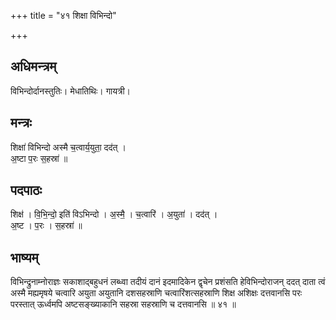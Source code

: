 +++
title = "४१ शिक्षा विभिन्दो"

+++
## अधिमन्त्रम्
विभिन्दोर्दानस्तुतिः। मेधातिथिः। गायत्री।

## मन्त्रः
शिक्षा॑ विभिन्दो अस्मै च॒त्वार्य॒युता॒ दद॑त् ।  
अ॒ष्टा प॒रः स॒हस्रा॑ ॥

## पदपाठः
शिक्ष॑ । वि॒भि॒न्दो॒ इति॑ विऽभिन्दो । अ॒स्मै॒ । च॒त्वारि॑ । अ॒युता॑ । दद॑त् ।  
अ॒ष्ट । प॒रः । स॒हस्रा॑ ॥

## भाष्यम्
विभिन्द्रुनाम्नोराज्ञः सकाशाद्बहुधनं लब्ध्वा तदीयं दानं इदमादिकेन द्वृचेन प्रशंसति हेविभिन्दोराजन् ददत् दाता त्वं अस्मै मह्यमृषये चत्वारि अयुता अयुतानि दशसहस्राणि चत्वारिंशत्सहस्राणि शिक्ष अशिक्षः दत्तवानसि परः परस्तात् ऊर्ध्वमपि अष्टसङ्ख्याकानि सहस्रा सहस्राणि च दत्तवानसि ॥ ४१ ॥